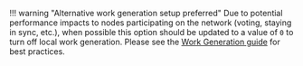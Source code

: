 !!! warning "Alternative work generation setup preferred"
	Due to potential performance impacts to nodes participating on the network (voting, staying in sync, etc.), when possible this option should be updated to a value of `0` to turn off local work generation. Please see the [Work Generation guide](/integration-guides/work-generation) for best practices.